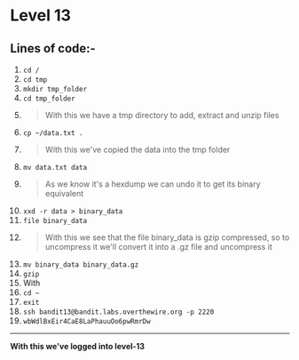 # Level 13
## Lines of code:-
1. `cd /`
2. `cd tmp`
3. `mkdir tmp_folder`
4. `cd tmp_folder`
5. > With this we have a tmp directory to add, extract and unzip files
6. `cp ~/data.txt .`
7. > With this we've copied the data into the tmp folder
8. `mv data.txt data`
9. > As we know it's a hexdump we can undo it to get its binary equivalent
10. `xxd -r data > binary_data`
11. `file binary_data`
12. > With this we see that the file binary_data is gzip compressed, so to uncompress it we'll convert it into a .gz file and uncompress it
13. `mv binary_data binary_data.gz`
14. `gzip`
15. With 
16. `cd ~`
17. `exit`
18. `ssh bandit13@bandit.labs.overthewire.org -p 2220`
19. `wbWdlBxEir4CaE8LaPhauuOo6pwRmrDw`
---
**With this we've logged into level-13**
